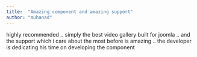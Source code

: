 ```yaml
---
title:  "Amazing component and amazing support"
author: "muhanad"
---
```

highly recommended .. simply the best video gallery built for joomla .. and the support which i care about the most before is amazing .. the developer is dedicating his time on developing the component